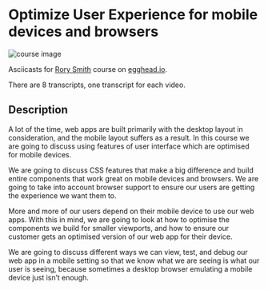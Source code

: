 # Optimize User Experience for mobile devices and browsers


![course image](https://d2eip9sf3oo6c2.cloudfront.net/tags/images/000/000/184/full/html5.png)

Asciicasts for [Rory Smith](https://github.com/alanbuchanan/) course on [egghead.io](https://egghead.io/).

There are 8 transcripts, one transcript for each video.

## Description
A lot of the time, web apps are built primarily with the desktop layout in consideration, and the mobile layout suffers as a result. In this course we are going to discuss using features of user interface which are optimised for mobile devices.

We are going to discuss CSS features that make a big difference and build entire components that work great on mobile devices and browsers. We are going to take into account browser support to ensure our users are getting the experience we want them to.

More and more of our users depend on their mobile device to use our web apps. With this in mind, we are going to look at how to optimise the components we build for smaller viewports, and how to ensure our customer gets an optimised version of our web app for their device.

We are going to discuss different ways we can view, test, and debug our web app in a mobile setting so that we know what we are seeing is what our user is seeing, because sometimes a desktop browser emulating a mobile device just isn’t enough.

